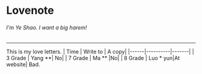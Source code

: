 # Lovenote  
###### I'm Ye Shao. I want a big harem!
-----
This is my love letters.
| Time | Write to | A copy|
|------|----------|-------|
| 3 Grade  |   Yang **| No|
| 7 Grade | Ma ** |No|
| 8 Grade | Luo * yun|At website|
Bad.
